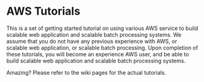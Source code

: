 # AWS Tutorials

This is a set of getting started tutorial on using various AWS service to build scalable web application and scalable batch processing systems. We assume that you do not have any previous experience with AWS, or scalable web application, or scalable batch processing. Upon completion of these tutorials, you will become an experience AWS user, and be able to build scalable web application and scalable batch processing systems. 

Amazing? Please refer to the wiki pages for the actual tutorials. 
